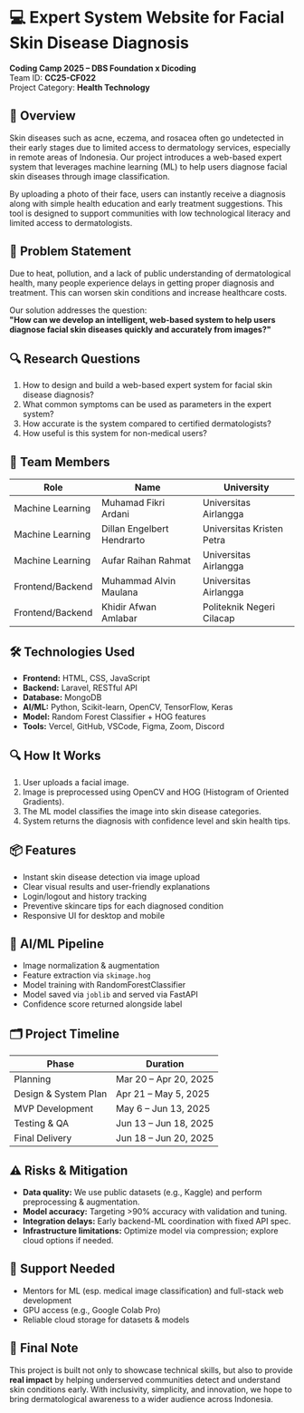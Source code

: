 
# 💻 Expert System Website for Facial Skin Disease Diagnosis  
**Coding Camp 2025 – DBS Foundation x Dicoding**  
Team ID: **CC25-CF022**  
Project Category: **Health Technology**

## 🧠 Overview  
Skin diseases such as acne, eczema, and rosacea often go undetected in their early stages due to limited access to dermatology services, especially in remote areas of Indonesia. Our project introduces a web-based expert system that leverages machine learning (ML) to help users diagnose facial skin diseases through image classification.  

By uploading a photo of their face, users can instantly receive a diagnosis along with simple health education and early treatment suggestions. This tool is designed to support communities with low technological literacy and limited access to dermatologists.

## 🎯 Problem Statement  
Due to heat, pollution, and a lack of public understanding of dermatological health, many people experience delays in getting proper diagnosis and treatment. This can worsen skin conditions and increase healthcare costs.  

Our solution addresses the question:  
**"How can we develop an intelligent, web-based system to help users diagnose facial skin diseases quickly and accurately from images?"**

## 🔍 Research Questions  
1. How to design and build a web-based expert system for facial skin disease diagnosis?  
2. What common symptoms can be used as parameters in the expert system?  
3. How accurate is the system compared to certified dermatologists?  
4. How useful is this system for non-medical users?

## 👥 Team Members  
| Role              | Name                          | University                          |
|------------------|-------------------------------|--------------------------------------|
| Machine Learning | Muhamad Fikri Ardani          | Universitas Airlangga                |
| Machine Learning | Dillan Engelbert Hendrarto    | Universitas Kristen Petra            |
| Machine Learning | Aufar Raihan Rahmat           | Universitas Airlangga                |
| Frontend/Backend | Muhammad Alvin Maulana        | Universitas Airlangga                |
| Frontend/Backend | Khidir Afwan Amlabar          | Politeknik Negeri Cilacap            |

## 🛠 Technologies Used  
- **Frontend:** HTML, CSS, JavaScript  
- **Backend:** Laravel, RESTful API  
- **Database:** MongoDB  
- **AI/ML:** Python, Scikit-learn, OpenCV, TensorFlow, Keras  
- **Model:** Random Forest Classifier + HOG features  
- **Tools:** Vercel, GitHub, VSCode, Figma, Zoom, Discord

## 🔍 How It Works  
1. User uploads a facial image.  
2. Image is preprocessed using OpenCV and HOG (Histogram of Oriented Gradients).  
3. The ML model classifies the image into skin disease categories.  
4. System returns the diagnosis with confidence level and skin health tips.  

## 📦 Features  
- Instant skin disease detection via image upload  
- Clear visual results and user-friendly explanations  
- Login/logout and history tracking  
- Preventive skincare tips for each diagnosed condition  
- Responsive UI for desktop and mobile

## 🧪 AI/ML Pipeline  
- Image normalization & augmentation  
- Feature extraction via `skimage.hog`  
- Model training with RandomForestClassifier  
- Model saved via `joblib` and served via FastAPI  
- Confidence score returned alongside label  

## 🗂 Project Timeline  
| Phase                   | Duration              |
|------------------------|-----------------------|
| Planning               | Mar 20 – Apr 20, 2025 |
| Design & System Plan   | Apr 21 – May 5, 2025  |
| MVP Development        | May 6 – Jun 13, 2025  |
| Testing & QA           | Jun 13 – Jun 18, 2025 |
| Final Delivery         | Jun 18 – Jun 20, 2025 |

## ⚠️ Risks & Mitigation  
- **Data quality:** We use public datasets (e.g., Kaggle) and perform preprocessing & augmentation.  
- **Model accuracy:** Targeting >90% accuracy with validation and tuning.  
- **Integration delays:** Early backend-ML coordination with fixed API spec.  
- **Infrastructure limitations:** Optimize model via compression; explore cloud options if needed.

## 🙌 Support Needed  
- Mentors for ML (esp. medical image classification) and full-stack web development  
- GPU access (e.g., Google Colab Pro)  
- Reliable cloud storage for datasets & models  

## 📌 Final Note  
This project is built not only to showcase technical skills, but also to provide **real impact** by helping underserved communities detect and understand skin conditions early. With inclusivity, simplicity, and innovation, we hope to bring dermatological awareness to a wider audience across Indonesia.
